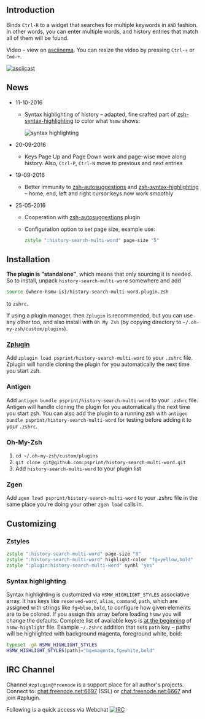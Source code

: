 ## Introduction

Binds `Ctrl-R` to a widget that searches for multiple keywords in `AND` fashion.
In other words, you can enter multiple words, and history entries that match
all of them will be found.

Video – view on [asciinema](https://asciinema.org/a/46371). You can resize the video by pressing `Ctrl-+` or `Cmd-+`.

[![asciicast](https://asciinema.org/a/46371.png)](https://asciinema.org/a/46371)

## News

* 11-10-2016
  - Syntax highlighting of history – adapted, fine crafted part of [zsh-syntax-highlighting](https://github.com/zsh-users/zsh-syntax-highlighting)
    to color what `hsmw` shows:

    ![syntax highlighting](http://imagizer.imageshack.us/a/img921/1503/bMAF59.gif)

* 20-09-2016
  - Keys Page Up and Page Down work and page-wise move along history. Also, `Ctrl-P`, `Ctrl-N`
    move to previous and next entries

* 19-09-2016
  - Better immunity to [zsh-autosuggestions](https://github.com/zsh-users/zsh-autosuggestions)
    and [zsh-syntax-highlighting](https://github.com/zsh-users/zsh-syntax-highlighting) – home,
    end, left and right cursor keys now work smoothly

* 25-05-2016
  - Cooperation with
    [zsh-autosuggestions](https://github.com/zsh-users/zsh-autosuggestions)
    plugin
  - Configuration option to set page size, example use:

    ```zsh
    zstyle ":history-search-multi-word" page-size "5"
    ```

## Installation

**The plugin is "standalone"**, which means that only sourcing it is needed. So to
install, unpack `history-search-multi-word` somewhere and add

```zsh
source {where-hsmw-is}/history-search-multi-word.plugin.zsh
```

to `zshrc`.

If using a plugin manager, then `Zplugin` is recommended, but you can use any
other too, and also install with `Oh My Zsh` (by copying directory to
`~/.oh-my-zsh/custom/plugins`).


### [Zplugin](https://github.com/psprint/zplugin)

Add `zplugin load psprint/history-search-multi-word` to your `.zshrc` file.
Zplugin will handle cloning the plugin for you automatically the next time you
start zsh.

### Antigen

Add `antigen bundle psprint/history-search-multi-word` to your `.zshrc` file.
Antigen will handle cloning the plugin for you automatically the next time you
start zsh. You can also add the plugin to a running zsh with `antigen bundle
psprint/history-search-multi-word` for testing before adding it to your
`.zshrc`.

### Oh-My-Zsh

1. `cd ~/.oh-my-zsh/custom/plugins`
2. `git clone git@github.com:psprint/history-search-multi-word.git`
3. Add `history-search-multi-word` to your plugin list

### Zgen

Add `zgen load psprint/history-search-multi-word` to your .zshrc file in the same
place you're doing your other `zgen load` calls in.

## Customizing

### Zstyles

```zsh
zstyle ":history-search-multi-word" page-size "8"                      # Number of entries to show, default is LINES/3
zstyle ":history-search-multi-word" highlight-color "fg=yellow,bold"   # Color in which to highlight matched, searched text
zstyle ":plugin:history-search-multi-word" synhl "yes"                 # Whether to perform syntax highlighting
```

### Syntax highlighting

Syntax highlighting is customized via `HSMW_HIGHLIGHT_STYLES` associative array.
It has keys like `reserved-word`, `alias`, `command`, `path`, which are assigned
with strings like `fg=blue,bold`, to configure how given elements are to be
colored. If you assign this array before loading `hsmw` you will change the defaults. Complete list
of available keys is [at the beginning](https://github.com/psprint/history-search-multi-word/blob/master/hsmw-highlight#L34-L62)
of `hsmw-highlight` file. Example `~/.zshrc` addition that sets `path` key –
paths will be highlighted with background magenta, foreground white, bold:

```zsh
typeset -gA HSMW_HIGHLIGHT_STYLES
HSMW_HIGHLIGHT_STYLES[path]="bg=magenta,fg=white,bold"
```

## IRC Channel

Channel `#zplugin@freenode` is a support place for all author's projects. Connect to:
[chat.freenode.net:6697](ircs://chat.freenode.net:6697/%23zplugin) (SSL) or [chat.freenode.net:6667](irc://chat.freenode.net:6667/%23zplugin)
 and join #zplugin.

Following is a quick access via Webchat [![IRC](https://kiwiirc.com/buttons/chat.freenode.net/zplugin.png)](https://kiwiirc.com/client/chat.freenode.net:+6697/#zplugin)
